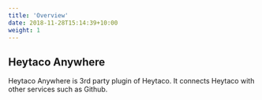 ```yaml
---
title: 'Overview'
date: 2018-11-28T15:14:39+10:00
weight: 1
---
```


## Heytaco Anywhere

Heytaco Anywhere is 3rd party plugin of Heytaco. It connects Heytaco with other services such as Github.
